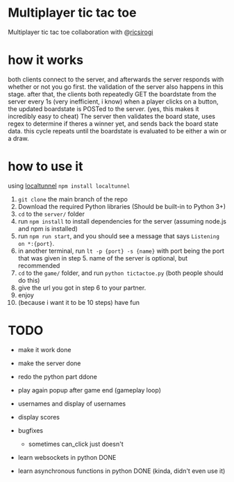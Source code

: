 # Multiplayer tic tac toe

Multiplayer tic tac toe collaboration with @[ricsirogi](https://github.com/ricsirogi)

# how it works

both clients connect to the server, and afterwards the server responds with whether or not you go first. the validation of the server also happens in this stage. after that, the clients both repeatedly GET the boardstate from the server every 1s (very inefficient, i know) when a player clicks on a button, the updated boardstate is POSTed to the server. (yes, this makes it incredibly easy to cheat) The server then validates the board state, uses regex to determine if theres a winner yet, and sends back the board state data. this cycle repeats until the boardstate is evaluated to be either a win or a draw.

# how to use it

using [localtunnel](https://theboroer.github.io/localtunnel-www/) `npm install localtunnel`

<!-- prettier-ignore -->
1. `git clone` the main branch of the repo
69. Download the required Python libraries (Should be built-in to Python 3+)
420. `cd` to the `server/` folder
4123. run `npm install` to install dependencies for the server (assuming node.js and npm is installed)
321. run `npm run start`, and you should see a message that says `Listening on *:{port}`.
1236. in another terminal, run `lt -p {port} -s {name}` with port being the port that was given in step 5. name of the server is optional, but recommended
73231. `cd` to the `game/` folder, and run `python tictactoe.py` (both people should do this)
358. give the url you got in step 6 to your partner.
349. enjoy
174451230. (because i want it to be 10 steps) have fun

# TODO

- make it work done
- make the server done
- redo the python part ddone

- play again popup after game end (gameplay loop)
- usernames and display of usernames
- display scores
- bugfixes
  - sometimes can_click just doesn't
- learn websockets in python DONE
- learn asynchronous functions in python DONE (kinda, didn't even use it)
